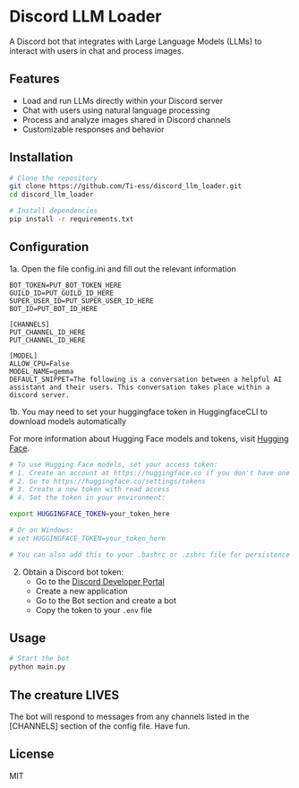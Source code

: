 # Discord LLM Loader

A Discord bot that integrates with Large Language Models (LLMs) to interact with users in chat and process images.

## Features

- Load and run LLMs directly within your Discord server
- Chat with users using natural language processing
- Process and analyze images shared in Discord channels
- Customizable responses and behavior

## Installation

```bash
# Clone the repository
git clone https://github.com/Ti-ess/discord_llm_loader.git
cd discord_llm_loader

# Install dependencies
pip install -r requirements.txt
```

## Configuration

1a. Open the file config.ini and fill out the relevant information

```[DISCORD]
BOT_TOKEN=PUT_BOT_TOKEN_HERE
GUILD_ID=PUT_GUILD_ID_HERE
SUPER_USER_ID=PUT_SUPER_USER_ID_HERE
BOT_ID=PUT_BOT_ID_HERE

[CHANNELS]
PUT_CHANNEL_ID_HERE
PUT_CHANNEL_ID_HERE

[MODEL]
ALLOW_CPU=False
MODEL_NAME=gemma
DEFAULT_SNIPPET=The following is a conversation between a helpful AI assistant and their users. This conversation takes place within a discord server.
```

1b. You may need to set your huggingface token in HuggingfaceCLI to download models automatically

For more information about Hugging Face models and tokens, visit [Hugging Face](https://huggingface.co/).

```bash
# To use Hugging Face models, set your access token:
# 1. Create an account at https://huggingface.co if you don't have one
# 2. Go to https://huggingface.co/settings/tokens
# 3. Create a new token with read access
# 4. Set the token in your environment:

export HUGGINGFACE_TOKEN=your_token_here

# Or on Windows:
# set HUGGINGFACE_TOKEN=your_token_here

# You can also add this to your .bashrc or .zshrc file for persistence
```

2. Obtain a Discord bot token:
    - Go to the [Discord Developer Portal](https://discord.com/developers/applications)
    - Create a new application
    - Go to the Bot section and create a bot
    - Copy the token to your `.env` file

## Usage

```bash
# Start the bot
python main.py
```

## The creature LIVES

The bot will respond to messages from any channels listed in the \[CHANNELS\] section of the config file. Have fun.

## License

MIT